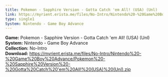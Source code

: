 ```yaml
---
title: Pokemon - Sapphire Version - Gotta Catch 'em All! (USA) (Unl)
link: https://myrient.erista.me/files/No-Intro/Nintendo%20-%20Game%20Boy%20Advance/Pokemon%20-%20Sapphire%20Version%20-%20Gotta%20Catch%20'em%20All!%20(USA)%20(Unl).zip
type: single1
System: Nintendo - Game Boy Advance
---
```

<b>Game:</b> Pokemon - Sapphire Version - Gotta Catch 'em All! (USA) (Unl)<br>
<b>System:</b> Nintendo - Game Boy Advance<br>
<b>Collection:</b> No-Intro<br>
<b>Download:</b> https://myrient.erista.me/files/No-Intro/Nintendo%20-%20Game%20Boy%20Advance/Pokemon%20-%20Sapphire%20Version%20-%20Gotta%20Catch%20'em%20All!%20(USA)%20(Unl).zip